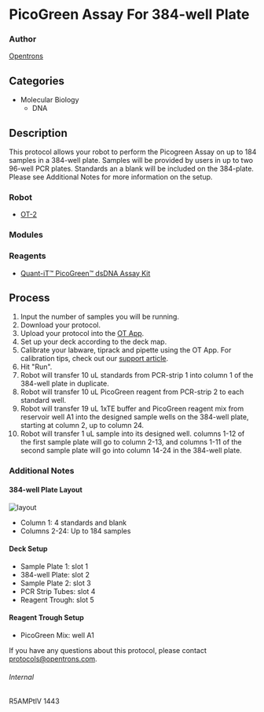 # PicoGreen Assay For 384-well Plate

### Author
[Opentrons](http://www.opentrons.com/)

## Categories
* Molecular Biology
    * DNA

## Description
This protocol allows your robot to perform the Picogreen Assay on up to 184 samples in a 384-well plate. Samples will be provided by users in up to two 96-well PCR plates. Standards an a blank will be included on the 384-plate. Please see Additional Notes for more information on the setup.

### Robot
* [OT-2](https://opentrons.com/ot-2)

### Modules

### Reagents
* [Quant-iT™ PicoGreen™ dsDNA Assay Kit](https://www.thermofisher.com/order/catalog/product/P7589)

## Process
1. Input the number of samples you will be running.
2. Download your protocol.
3. Upload your protocol into the [OT App](https://opentrons.com/ot-app).
4. Set up your deck according to the deck map.
5. Calibrate your labware, tiprack and pipette using the OT App. For calibration tips, check out our [support article](https://support.opentrons.com/ot-2/getting-started-software-setup/deck-calibration).
6. Hit "Run".
7. Robot will transfer 10 uL standards from PCR-strip 1 into column 1 of the 384-well plate in duplicate.
8. Robot will transfer 10 uL PicoGreen reagent from PCR-strip 2 to each standard well.
9. Robot will transfer 19 uL 1xTE buffer and PicoGreen reagent mix from reservoir well A1 into the designed sample wells on the 384-well plate, starting at column 2, up to column 24.
10. Robot will transfer 1 uL sample into its designed well. columns 1-12 of the first sample plate will go to column 2-13, and columns 1-11 of the second sample plate will go into column 14-24 in the 384-well plate.

### Additional Notes
#### 384-well Plate Layout
![layout](https://s3.amazonaws.com/opentrons-protocol-library-website/custom-README-images/1443-university-of-technology-sydney/layout.png)  
* Column 1: 4 standards and blank
* Columns 2-24: Up to 184 samples

#### Deck Setup
* Sample Plate 1: slot 1
* 384-well Plate: slot 2
* Sample Plate 2: slot 3
* PCR Strip Tubes: slot 4
* Reagent Trough: slot 5

#### Reagent Trough Setup
* PicoGreen Mix: well A1

If you have any questions about this protocol, please contact protocols@opentrons.com.

###### Internal
R5AMPtlV
1443
